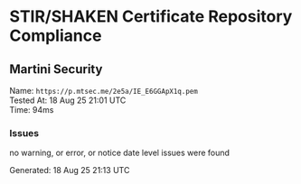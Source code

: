 # STIR/SHAKEN Certificate Repository Compliance

## Martini Security

Name: `https://p.mtsec.me/2e5a/IE_E6GGApX1q.pem`\
Tested At: 18 Aug 25 21:01 UTC\
Time: 94ms

### Issues

no warning, or error, or notice date level issues were found

Generated: 18 Aug 25 21:13 UTC